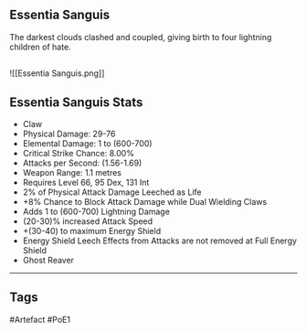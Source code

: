## Essentia Sanguis
The darkest clouds clashed and coupled,
giving birth to four lightning children of hate.
##
![[Essentia Sanguis.png]]
## Essentia Sanguis Stats
- Claw
- Physical Damage: 29-76
- Elemental Damage: 1 to (600-700)
- Critical Strike Chance: 8.00%
- Attacks per Second: (1.56-1.69)
- Weapon Range: 1.1 metres
- Requires Level 66, 95 Dex, 131 Int
- 2% of Physical Attack Damage Leeched as Life
- +8% Chance to Block Attack Damage while Dual Wielding Claws
- Adds 1 to (600-700) Lightning Damage
- (20-30)% increased Attack Speed
- +(30-40) to maximum Energy Shield
- Energy Shield Leech Effects from Attacks are not removed at Full Energy Shield
- Ghost Reaver


---
## Tags
#Artefact
#PoE1